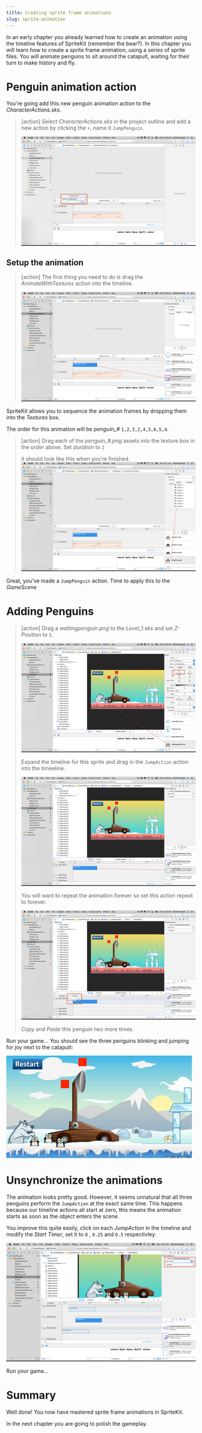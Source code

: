 ```yaml
---
title: Creating sprite frame animations
slug: sprite-animation
---
```


In an early chapter you already learned how to create an animation using the timeline 
features of SpriteKit (remember the bear?). In this chapter you will learn how to create 
a sprite frame animation, using a series of sprite files. You will animate penguins to 
sit around the catapult, waiting for their turn to make history and fly.

# Penguin animation action

You're going add this new penguin animation action to the *CharacterActions.sks*.

> [action]
> Select *CharacterActions.sks* in the project outline and add a new action by clicking 
> the `+`, name it `JumpPenguin`.
>
> ![Add JumpPenguin action](../Tutorial-Images/p12-04-jump-penguin.png)
>

## Setup the animation

> [action]
> The first thing you need to do is drag the *AnimateWithTextures* action into the 
> timeline.
> 
> ![SpriteKit Texture Animation](../Tutorial-Images/p12-05-animate-with-textures.png)
>

SpriteKit allows you to sequence the animation frames by dropping them into the 
*Textures* box.

The order for this animation will be *penguin_#* `1,2,3,2,4,5,6,5,4`.

> [action]
> Drag each of the *penguin_#.png* assets into the texture box in the order above.
> Set *duration* to `2`
>
> It should look like this when you're finished.
> ![SpriteKit Texture List](../Tutorial-Images/p12-06-penguin-frames.png)
>

Great, you've made a `JumpPenguin` action. Time to apply this to the *GameScene*

# Adding Penguins

> [action]
> Drag a *waitingpenguin.png* to the *Level_1.sks* and set *Z-Position* to `5`.
>
> ![Add waiting penguin](../Tutorial-Images/p12-07-waiting-penguin.png)
>
> Expand the timeline for this sprite and drag in the `JumpAction` action into the 
> timeeline.
>
> ![Jumping action](../Tutorial-Images/p12-08-jumping-penuin-action.png)
>
> You will want to repeat the animation forever so set this action repeat to forever.
>
> ![JumpAction Infinity](../Tutorial-Images/p12-09-jumping-penuin-action-repeat.png)
>
> *Copy* and *Paste* this penguin two more times.
>

Run your game... You should see the three penguins blinking and jumping for joy next to 
the catapult:

![Penguin animation](../Tutorial-Images/animated_penguins.gif)

# Unsynchronize the animations

The animation looks pretty good. However, it seems unnatural that all three penguins 
perform the `JumpAction` at the exact same time. This happens because our timeline 
actions all start at zero, this means the animation starts as soon as the object enters 
the scene.

You improve this quite easily, click on each *JumpAction* in the timeline and modify 
the *Start Timer*, set it to `0` , `0.25` and `0.5` respectivley.

![Offset animation](../Tutorial-Images/p12-10-offset-animations.png)

Run your game...

# Summary

Well done! You now have mastered sprite frame animations in SpriteKit.

In the next chapter you are going to polish the gameplay.
